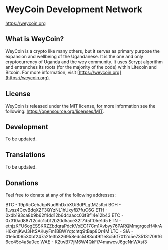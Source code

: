 WeyCoin Development Network
===========================

https://weycoin.org

What is WeyCoin?
----------------

WeyCoin is a crypto like many others, but it serves as primary purpose
the expansion and wellbeing of the Ugandanese. It is the one and only
cryptocurrency of Uganda and the wey community. It uses Scrypt algorithm
and entrenches its roots (for the majority of the code) within Litecoin
and Bitcoin. For more information, visit [https://weycoin.org](https://weycoin.org).

License
-------

WeyCoin is released under the MIT license, for more information
see the following: https://opensource.org/licenses/MIT.

Development
-----------

To be updated.

Translations
------------

To be updated.

Donations
----------

Feel free to donate at any of the following addresses:

BTC - 19pRcCehJbpNud6hDxbXUiBdPLgtMZsKci
BCH - 1Lvsz4CxvBdqXZF3QYzNL1hUxyfB7fuC6G
ETH - 0xdb193ca8b9b62f4dd12b6d4aacc03f8f14e12b43
ETC - 0x310ad887f2cdc1cb12b20d5ace32f7d5ff05e1d5
ETN - etnjzKFU6ogESSKRZZbdqraPdcKVxEC17Cm1Xvbyy76PARQMmgrgceH4krAH6xmjKwJ3HtSAKuyFm1BBWYqtchtq9tBap8Qr4M
LTC -
SIA - 01e5d06530bf247a2fe3b326958edc5f83d49f1e8c56f7012d5e735131709f66cc45c4a5a0ec
WAE - K2twB77jM6W4QkFi74mawcvJ6gcNnWAst3
